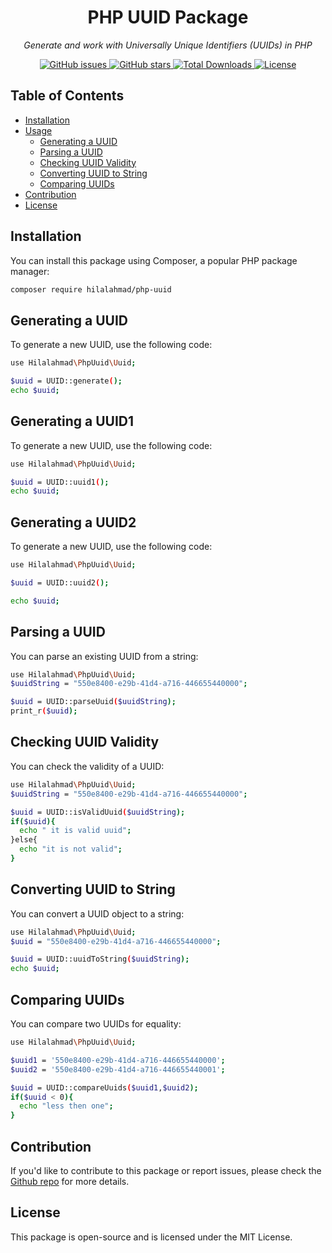 <h1 align="center">PHP UUID Package</h1>

<p align="center">
  <em>Generate and work with Universally Unique Identifiers (UUIDs) in PHP</em>
</p>

<p align="center">
  <a href="https://github.com/fullstack124/php-uuid/issues">
    <img src="https://img.shields.io/github/issues/fullstack124/php-uuid" alt="GitHub issues">
  </a>
  <a href="https://github.com/fullstack124/php-uuid/stargazers">
    <img src="https://img.shields.io/github/stars/fullstack124/php-uuid" alt="GitHub stars">
  </a>
  <a href="https://packagist.org/packages/fullstack124/php-uuid">
    <img src="https://img.shields.io/packagist/dt/fullstack124/php-uuid" alt="Total Downloads">
  </a>
  <a href="https://github.com/fullstack124/php-uuid/blob/main/LICENSE">
    <img src="https://img.shields.io/github/license/fullstack124/php-uuid" alt="License">
  </a>
</p>

## Table of Contents

- [Installation](#installation)
- [Usage](#usage)
  - [Generating a UUID](#generating-a-uuid)
  - [Parsing a UUID](#parsing-a-uuid)
  - [Checking UUID Validity](#checking-uuid-validity)
  - [Converting UUID to String](#converting-uuid-to-string)
  - [Comparing UUIDs](#comparing-uuids)
- [Contribution](#contribution)
- [License](#license)

## Installation

You can install this package using Composer, a popular PHP package manager:

```bash
composer require hilalahmad/php-uuid
```

## Generating a UUID

To generate a new UUID, use the following code:

```bash
use Hilalahmad\PhpUuid\Uuid;

$uuid = UUID::generate();
echo $uuid;
```
## Generating a UUID1

To generate a new UUID, use the following code:

```bash
use Hilalahmad\PhpUuid\Uuid;

$uuid = UUID::uuid1();
echo $uuid;
```
## Generating a UUID2

To generate a new UUID, use the following code:

```bash
use Hilalahmad\PhpUuid\Uuid;

$uuid = UUID::uuid2();

echo $uuid;
```

## Parsing a UUID

You can parse an existing UUID from a string:

```bash
use Hilalahmad\PhpUuid\Uuid;
$uuidString = "550e8400-e29b-41d4-a716-446655440000";

$uuid = UUID::parseUuid($uuidString);
print_r($uuid);
```

## Checking UUID Validity

You can check the validity of a UUID:

```bash
use Hilalahmad\PhpUuid\Uuid;
$uuidString = "550e8400-e29b-41d4-a716-446655440000";

$uuid = UUID::isValidUuid($uuidString);
if($uuid){
  echo " it is valid uuid";
}else{
  echo "it is not valid";
}
```

## Converting UUID to String

You can convert a UUID object to a string:

```bash
use Hilalahmad\PhpUuid\Uuid;
$uuid = "550e8400-e29b-41d4-a716-446655440000";

$uuid = UUID::uuidToString($uuidString);
echo $uuid;
```

## Comparing UUIDs

You can compare two UUIDs for equality:

```bash
use Hilalahmad\PhpUuid\Uuid;

$uuid1 = '550e8400-e29b-41d4-a716-446655440000';
$uuid2 = '550e8400-e29b-41d4-a716-446655440001';

$uuid = UUID::compareUuids($uuid1,$uuid2);
if($uuid < 0){
  echo "less then one";
}
```

## Contribution

If you'd like to contribute to this package or report issues, please check the  <a href="https://github.com/fullstack124/php-uuid/issues"> Github repo</a> for more details.
 
## License
This package is open-source and is licensed under the MIT License. 
 
